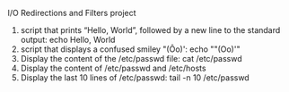 I/O Redirections and Filters project
1. script that prints “Hello, World”, followed by a new line to the standard output: echo Hello, World
2. script that displays a confused smiley "(Ôo)': echo "\"(Oo)'"
3. Display the content of the /etc/passwd file: cat /etc/passwd
4. Display the content of /etc/passwd and /etc/hosts
5. Display the last 10 lines of /etc/passwd: tail -n 10 /etc/passwd
